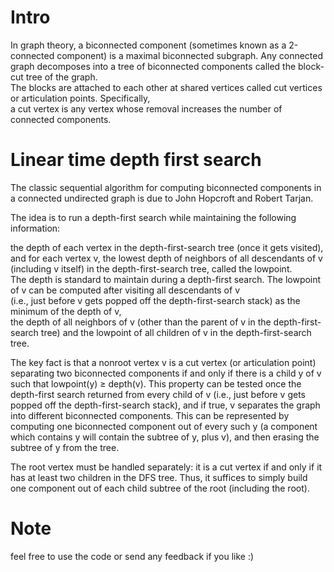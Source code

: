 # Intro

In graph theory, a biconnected component (sometimes known as a 2-connected component) is a maximal biconnected subgraph. 
Any connected graph decomposes into a tree of biconnected components called the block-cut tree of the graph.          
The blocks are attached to each other at shared vertices called cut vertices or articulation points. Specifically,         
a cut vertex is any vertex whose removal increases the number of connected components.  

# Linear time depth first search

The classic sequential algorithm for computing biconnected components in a connected undirected graph is due to John Hopcroft and Robert Tarjan.

The idea is to run a depth-first search while maintaining the following information:

the depth of each vertex in the depth-first-search tree (once it gets visited), and
for each vertex v, the lowest depth of neighbors of all descendants of v (including v itself) in the depth-first-search tree, called the lowpoint.    
The depth is standard to maintain during a depth-first search. The lowpoint of v can be computed after visiting all descendants of v      
(i.e., just before v gets popped off the depth-first-search stack) as the minimum of the depth of v,     
the depth of all neighbors of v (other than the parent of v in the depth-first-search tree) and the lowpoint of all children of v in the depth-first-search tree.   

The key fact is that a nonroot vertex v is a cut vertex (or articulation point) separating two biconnected components if and only if there is a child y of v such that lowpoint(y) ≥ depth(v). This property can be tested once the depth-first search returned from every child of v (i.e., just before v gets popped off the depth-first-search stack), and if true, v separates the graph into different biconnected components. This can be represented by computing one biconnected component out of every such y (a component which contains y will contain the subtree of y, plus v), and then erasing the subtree of y from the tree.

The root vertex must be handled separately: it is a cut vertex if and only if it has at least two children in the DFS tree. Thus, it suffices to simply build one component out of each child subtree of the root (including the root).    

# Note 
feel free to use the code or send any feedback if you like :) 
